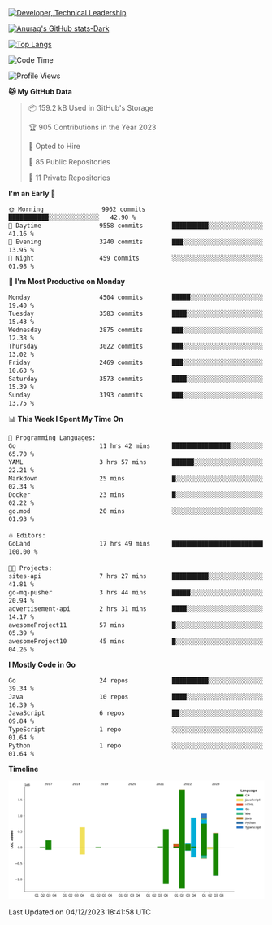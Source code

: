 <div>
  <a href="https://www.linkedin.com/in/arielpineiro/" target="_blank" rel="nofollow noopener noreferrer">
    <img src="https://img.shields.io/badge/-LinkedIn-%230077B5?style=for-the-badge&logo=linkedin&logoColor=white" alt="Developer, Technical Leadership" title="Ariel Piñeiro">
  </a>
</div>

[![Anurag's GitHub stats-Dark](https://github-readme-stats.vercel.app/api?username=arielsrv&show_icons=true&theme=dark#gh-dark-mode-only)](https://github.com/anuraghazra/github-readme-stats#gh-dark-mode-only)

[![Top Langs](https://github-readme-stats.vercel.app/api/top-langs/?username=arielsrv&layout=compact&langs_count=10&theme=dark#gh-dark-mode-only)](https://github.com/anuraghazra/github-readme-stats&theme=dark#gh-dark-mode-only)

<!--START_SECTION:waka-->
![Code Time](http://img.shields.io/badge/Code%20Time-334%20hrs%2041%20mins-blue)

![Profile Views](http://img.shields.io/badge/Profile%20Views-2-blue)

**🐱 My GitHub Data** 

> 📦 159.2 kB Used in GitHub's Storage 
 > 
> 🏆 905 Contributions in the Year 2023
 > 
> 💼 Opted to Hire
 > 
> 📜 85 Public Repositories 
 > 
> 🔑 11 Private Repositories 
 > 
**I'm an Early 🐤** 

```text
🌞 Morning                9962 commits        ███████████░░░░░░░░░░░░░░   42.90 % 
🌆 Daytime                9558 commits        ██████████░░░░░░░░░░░░░░░   41.16 % 
🌃 Evening                3240 commits        ███░░░░░░░░░░░░░░░░░░░░░░   13.95 % 
🌙 Night                  459 commits         ░░░░░░░░░░░░░░░░░░░░░░░░░   01.98 % 
```
📅 **I'm Most Productive on Monday** 

```text
Monday                   4504 commits        █████░░░░░░░░░░░░░░░░░░░░   19.40 % 
Tuesday                  3583 commits        ████░░░░░░░░░░░░░░░░░░░░░   15.43 % 
Wednesday                2875 commits        ███░░░░░░░░░░░░░░░░░░░░░░   12.38 % 
Thursday                 3022 commits        ███░░░░░░░░░░░░░░░░░░░░░░   13.02 % 
Friday                   2469 commits        ███░░░░░░░░░░░░░░░░░░░░░░   10.63 % 
Saturday                 3573 commits        ████░░░░░░░░░░░░░░░░░░░░░   15.39 % 
Sunday                   3193 commits        ███░░░░░░░░░░░░░░░░░░░░░░   13.75 % 
```


📊 **This Week I Spent My Time On** 

```text
💬 Programming Languages: 
Go                       11 hrs 42 mins      ████████████████░░░░░░░░░   65.70 % 
YAML                     3 hrs 57 mins       ██████░░░░░░░░░░░░░░░░░░░   22.21 % 
Markdown                 25 mins             █░░░░░░░░░░░░░░░░░░░░░░░░   02.34 % 
Docker                   23 mins             █░░░░░░░░░░░░░░░░░░░░░░░░   02.22 % 
go.mod                   20 mins             ░░░░░░░░░░░░░░░░░░░░░░░░░   01.93 % 

🔥 Editors: 
GoLand                   17 hrs 49 mins      █████████████████████████   100.00 % 

🐱‍💻 Projects: 
sites-api                7 hrs 27 mins       ██████████░░░░░░░░░░░░░░░   41.81 % 
go-mq-pusher             3 hrs 44 mins       █████░░░░░░░░░░░░░░░░░░░░   20.94 % 
advertisement-api        2 hrs 31 mins       ████░░░░░░░░░░░░░░░░░░░░░   14.17 % 
awesomeProject11         57 mins             █░░░░░░░░░░░░░░░░░░░░░░░░   05.39 % 
awesomeProject10         45 mins             █░░░░░░░░░░░░░░░░░░░░░░░░   04.26 % 
```

**I Mostly Code in Go** 

```text
Go                       24 repos            ██████████░░░░░░░░░░░░░░░   39.34 % 
Java                     10 repos            ████░░░░░░░░░░░░░░░░░░░░░   16.39 % 
JavaScript               6 repos             ██░░░░░░░░░░░░░░░░░░░░░░░   09.84 % 
TypeScript               1 repo              ░░░░░░░░░░░░░░░░░░░░░░░░░   01.64 % 
Python                   1 repo              ░░░░░░░░░░░░░░░░░░░░░░░░░   01.64 % 
```



**Timeline**

![Lines of Code chart](https://raw.githubusercontent.com/arielsrv/arielsrv/main/assets/bar_graph.png)


 Last Updated on 04/12/2023 18:41:58 UTC
<!--END_SECTION:waka-->
